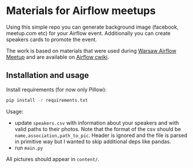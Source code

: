 # Materials for Airflow meetups

Using this simple repo you can generate background image (facebook, meetup.com etc)
for your Airflow event. Additionally you can create speakers cards to promote
the event. 

The work is based on materials that were used during [Warsaw Airflow Meetup](https://www.meetup.com/pl-PL/Warsaw-Airflow-Meetup/) and are available on [Airflow cwiki](https://cwiki.apache.org/confluence/display/AIRFLOW/Promo+stuff).

## Installation and usage

Install requirements (for now only Pillow):
```sh
pip install -r requirements.txt
```

Usage:
- update `speakers.csv` with information about your speakers and with valid paths to 
their photos. Note that the format of the csv should be `name,association,path_to_pic`.
Header is ignored and the file is parsed in primitive way but I wanted to skip additional
deps like pandas.
- run `main.py`

All pictures should appear in `content/`.

